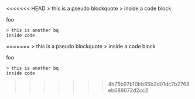 <<<<<<< HEAD
    > this is a pseudo blockquote
    > inside a code block

foo

    > this is another bq
    inside code
=======
    > this is a pseudo blockquote
    > inside a code block

foo

    > this is another bq
    inside code
>>>>>>> 4b75b97b10bb85b2d01dc7b2768eb688672d2cc2
